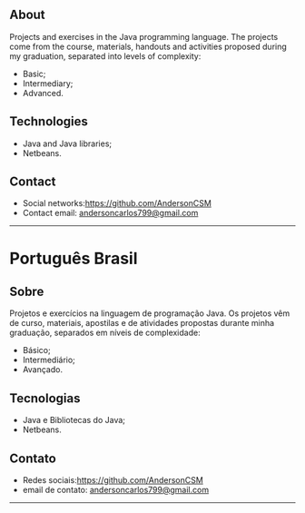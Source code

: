 ## About
Projects and exercises in the Java programming language. The projects come from the course, materials, handouts and activities proposed during my graduation, separated into levels of complexity:
- Basic;
- Intermediary;
- Advanced.

## Technologies
- Java and Java libraries;
- Netbeans.

## Contact
- Social networks:https://github.com/AndersonCSM
- Contact email: andersoncarlos799@gmail.com

---
# Português Brasil
## Sobre
Projetos e exercícios na linguagem de programação Java. Os projetos vêm de curso, materiais, apostilas e de atividades propostas durante minha graduação, separados em níveis de complexidade:
- Básico;
- Intermediário;
- Avançado.

## Tecnologias
- Java e Bibliotecas do Java;
- Netbeans.

## Contato
- Redes sociais:https://github.com/AndersonCSM
- email de contato: andersoncarlos799@gmail.com

---
